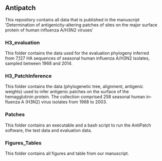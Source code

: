 ## Antipatch

This repository contains all data that is published in the manuscript 'Determination of antigenicity-altering patches of sites on the major surface protein of human influenza A/H3N2 viruses'

### H3_evaluation

This folder contains the data used for the evaluation phylogeny inferred from 7,127 HA sequences of seasonal human influenza A/H3N2 isolates, sampled between 1968 and 2014.

### H3_PatchInference

This folder contains the data (phylogenetic tree, alignment, antigenic weights) used to infer antigenic patches on the surface of the hemagglutinin protein. The collection comprised 258 seasonal human in-
fluenza A (H3N2) virus isolates from 1968 to 2003.

### Patches

This folder contains an executable and a bash script to run the AntiPatch software, the test data and evaluation data. 

### Figures_Tables

This folder contains all figures and table from our manuscript.

